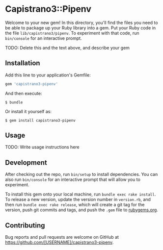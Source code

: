 # Capistrano3::Pipenv

Welcome to your new gem! In this directory, you'll find the files you need to be able to package up your Ruby library into a gem. Put your Ruby code in the file `lib/capistrano3/pipenv`. To experiment with that code, run `bin/console` for an interactive prompt.

TODO: Delete this and the text above, and describe your gem

## Installation

Add this line to your application's Gemfile:

```ruby
gem 'capistrano3-pipenv'
```

And then execute:

    $ bundle

Or install it yourself as:

    $ gem install capistrano3-pipenv

## Usage

TODO: Write usage instructions here

## Development

After checking out the repo, run `bin/setup` to install dependencies. You can also run `bin/console` for an interactive prompt that will allow you to experiment.

To install this gem onto your local machine, run `bundle exec rake install`. To release a new version, update the version number in `version.rb`, and then run `bundle exec rake release`, which will create a git tag for the version, push git commits and tags, and push the `.gem` file to [rubygems.org](https://rubygems.org).

## Contributing

Bug reports and pull requests are welcome on GitHub at https://github.com/[USERNAME]/capistrano3-pipenv.
